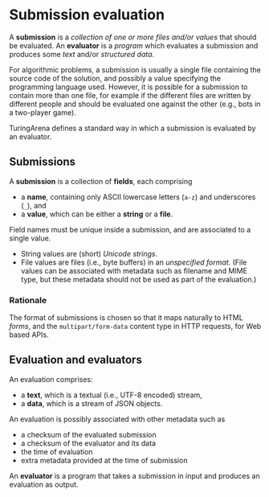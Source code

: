 # Submission evaluation

A **submission** is a *collection of one or more files and/or values*
that should be evaluated.
An **evaluator** is a *program* which evaluates a submission
and produces some *text* and/or *structured data*.

For algorithmic problems, a submission is usually a single file
containing the source code of the solution,
and possibly a value specifying the programming language used.
However, it is possible for a submission to contain more than one file,
for example if the different files are written by different people
and should be evaluated one against the other
(e.g., bots in a two-player game).

TuringArena defines a standard way in which a submission
is evaluated by an evaluator.

## Submissions

A **submission** is a collection of **fields**, each comprising

- a **name**, containing only ASCII lowercase letters (`a-z`) and underscores (`_`), and
- a **value**, which can be either a **string** or a **file**.

Field names must be unique inside a submission, and are associated to a single value.

- String values are (short) *Unicode strings*.
- File values are files (i.e., byte buffers) in an *unspecified format*.
(File values can be associated with metadata such as filename and MIME type,
but these metadata should not be used as part of the evaluation.)

### Rationale

The format of submissions is chosen so that it maps naturally to HTML *forms*,
and the `multipart/form-data` content type in HTTP requests, for Web based APIs.

## Evaluation and evaluators

An evaluation comprises:

- a **text**, which is a textual (i.e., UTF-8 encoded) stream,
- a **data**, which is a stream of JSON objects.

An evaluation is possibly associated with other metadata such as
- a checksum of the evaluated submission
- a checksum of the evaluator and its data
- the time of evaluation
- extra metadata provided at the time of submission

An **evaluator** is a program that takes a submission in input
and produces an evaluation as output.

